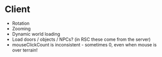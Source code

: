 # Client

 - Rotation
 - Zooming
 - Dynamic world loading
 - Load doors / objects / NPCs? (in RSC these come from the server)
 - mouseClickCount is inconsistent - sometimes 0, even when mouse is over terrain!
